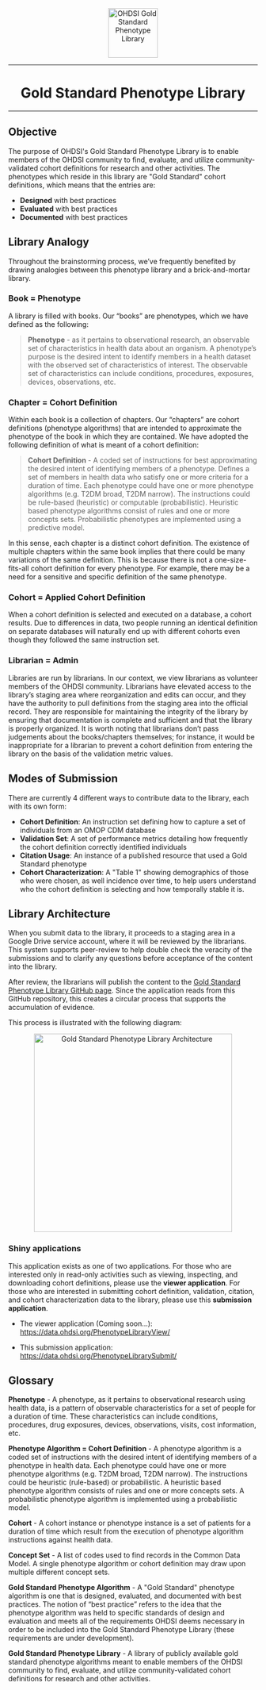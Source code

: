 <center>
<img src="https://www.ohdsi.org/wp-content/uploads/2015/02/h243-ohdsi-logo-with-text.png"
     alt="OHDSI Gold Standard Phenotype Library"
     height = 100/>
<hr>
<h1> Gold Standard Phenotype Library </h1></center>
<hr>

## Objective
The purpose of OHDSI's Gold Standard Phenotype Library is to enable members of the OHDSI community to find, evaluate, and utilize community-validated cohort definitions for research and other activities. The phenotypes which reside in this library are "Gold Standard" cohort definitions, which means that the entries are:

- **Designed** with best practices
- **Evaluated** with best practices
- **Documented** with best practices

## Library Analogy
Throughout the brainstorming process, we’ve frequently benefited by drawing analogies between this phenotype library and a brick-and-mortar library.

### Book = Phenotype
A library is filled with books. Our “books” are phenotypes, which we have defined as the following:

> **Phenotype** - as it pertains to observational research, an observable set of characteristics in health data about an organism. A phenotype’s purpose is the desired intent to identify members in a health dataset with the observed set of characteristics of interest. The observable set of characteristics can include conditions, procedures, exposures, devices, observations, etc.

### Chapter = Cohort Definition
Within each book is a collection of chapters. Our “chapters” are cohort definitions (phenotype algorithms) that are intended to approximate the phenotype of the book in which they are contained. We have adopted the following definition of what is meant of a cohort definition:

> **Cohort Definition** - A coded set of instructions for best approximating the desired intent of identifying members of a phenotype. Defines a set of members in health data who satisfy one or more criteria for a duration of time. Each phenotype could have one or more phenotype algorithms (e.g. T2DM broad, T2DM narrow). The instructions could be rule-based (heuristic) or computable (probabilistic). Heuristic based phenotype algorithms consist of rules and one or more concepts sets. Probabilistic phenotypes are implemented using a predictive model.

In this sense, each chapter is a distinct cohort definition. The existence of multiple chapters within the same book implies that there could be many variations of the same definition. This is because there is not a one-size-fits-all cohort definition for every phenotype. For example, there may be a need for a sensitive and specific definition of the same phenotype.

### Cohort = Applied Cohort Definition
When a cohort definition is selected and executed on a database, a cohort results. Due to differences in data, two people running an identical definition on separate databases will naturally end up with different cohorts even though they followed the same instruction set.

### Librarian = Admin
Libraries are run by librarians. In our context, we view librarians as volunteer members of the OHDSI community. Librarians have elevated access to the library’s staging area where reorganization and edits can occur, and they have the authority to pull definitions from the staging area into the official record. They are responsible for maintaining the integrity of the library by ensuring that documentation is complete and sufficient and that the library is properly organized. It is worth noting that librarians don’t pass judgements about the books/chapters themselves; for instance, it would be inappropriate for a librarian to prevent a cohort definition from entering the library on the basis of the validation metric values.

## Modes of Submission
There are currently 4 different ways to contribute data to the library, each with its own form:
- **Cohort Definition**: An instruction set defining how to capture a set of individuals from an OMOP CDM database
- **Validation Set**: A set of performance metrics detailing how frequently the cohort definition correctly identified individuals
- **Citation Usage**: An instance of a published resource that used a Gold Standard phenotype
- **Cohort Characterization**: A "Table 1" showing demographics of those who were chosen, as well incidence over time, to help users understand who the cohort definition is selecting and how temporally stable it is.

## Library Architecture
When you submit data to the library, it proceeds to a staging area in a Google Drive service account, where it will be reviewed by the librarians. This system supports peer-review to help double check the veracity of the submissions and to clarify any questions before acceptance of the content into the library.

After review, the librarians will publish the content to the [Gold Standard Phenotype Library GitHub page](https://github.com/OHDSI/PhenotypeLibrary). Since the application reads from this GitHub repository, this creates a circular process that supports the accumulation of evidence.

This process is illustrated with the following diagram:

<center>
<img src="https://forums.ohdsi.org/uploads/default/original/2X/6/69601509f4120ffc833fa4c1af3cef01b4353466.jpeg"
     alt="Gold Standard Phenotype Library Architecture"
     height = 400/>
</center>

### Shiny applications
This application exists as one of two applications. For those who are interested only in read-only activities such as viewing, inspecting, and downloading cohort definitions, please use the **viewer application**. For those who are interested in submitting cohort definition, validation, citation, and cohort characterization data to the library, please use this **submission application**.

- The viewer application (Coming soon...):
https://data.ohdsi.org/PhenotypeLibraryView/

- This submission application:
https://data.ohdsi.org/PhenotypeLibrarySubmit/

## Glossary
**Phenotype** - A phenotype, as it pertains to observational research using health data, is a pattern of observable characteristics for a set of people for a duration of time. These characteristics can include conditions, procedures, drug exposures, devices, observations, visits, cost information, etc.

**Phenotype Algorithm = Cohort Definition** - A phenotype algorithm is a coded set of instructions with the desired intent of identifying members of a phenotype in health data. Each phenotype could have one or more phenotype algorithms (e.g. T2DM broad, T2DM narrow). The instructions could be heuristic (rule-based) or probabilistic. A heuristic based phenotype algorithm consists of rules and one or more concepts sets. A probabilistic phenotype algorithm is implemented using a probabilistic model.

**Cohort** - A cohort instance or phenotype instance is a set of patients for a duration of time which result from the execution of phenotype algorithm instructions against health data.

**Concept Set** - A list of codes used to find records in the Common Data Model. A single phenotype algorithm or cohort definition may draw upon multiple different concept sets.

**Gold Standard Phenotype Algorithm** -  A "Gold Standard" phenotype algorithm is one that is designed, evaluated, and documented with best practices. The notion of “best practice” refers to the idea that the phenotype algorithm was held to specific standards of design and evaluation and meets all of the requirements OHDSI deems necessary in order to be included into the Gold Standard Phenotype Library (these requirements are under development).

**Gold Standard Phenotype Library** - A library of publicly available gold standard phenotype algorithms meant to enable members of the OHDSI community to find, evaluate, and utilize community-validated cohort definitions for research and other activities.
